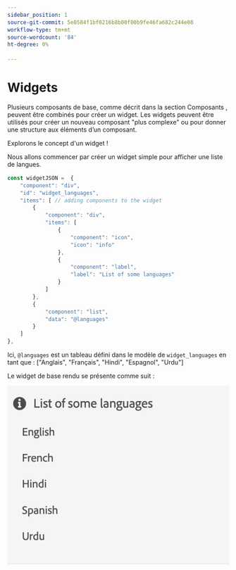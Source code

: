 ```yaml
---
sidebar_position: 1
source-git-commit: 5e0584f1bf0216b8b00f00b9fe46fa682c244e08
workflow-type: tm+mt
source-wordcount: '84'
ht-degree: 0%

---
```




# Widgets

Plusieurs composants de base, comme décrit dans la section Composants , peuvent être combinés pour créer un widget.
Les widgets peuvent être utilisés pour créer un nouveau composant &quot;plus complexe&quot; ou pour donner une structure aux éléments d’un composant.

Explorons le concept d&#39;un widget !

Nous allons commencer par créer un widget simple pour afficher une liste de langues.

```js title="basicWidget.js"
const widgetJSON =  {
    "component": "div", 
    "id": "widget_languages", 
    "items": [ // adding components to the widget
        {
            "component": "div",
            "items": [
                {
                    "component": "icon",
                    "icon": "info"
                },
                {
                    "component": "label",
                    "label": "List of some languages"
                }
            ]
        },
        {
            "component": "list",
            "data": "@languages"
        }
    ]
},
```

Ici, `@languages` est un tableau défini dans le modèle de `widget_languages` en tant que : [&quot;Anglais&quot;, &quot;Français&quot;, &quot;Hindi&quot;, &quot;Espagnol&quot;, &quot;Urdu&quot;]

Le widget de base rendu se présente comme suit :

![basic_widget](imgs/basic_widget.png "Widget de base")
